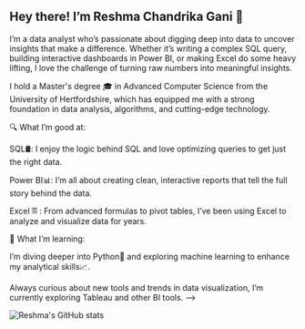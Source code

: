 ## Hey there! I’m Reshma Chandrika Gani 👋

I’m a data analyst who’s passionate about digging deep into data to uncover insights that make a difference. Whether it’s writing a complex SQL query, building interactive dashboards in Power BI, or making Excel do some heavy lifting, I love the challenge of turning raw numbers into meaningful insights.

I hold a Master's degree 🎓 in Advanced Computer Science from the University of Hertfordshire, which has equipped me with a strong foundation in data analysis, algorithms, and cutting-edge technology.


🔍 What I’m good at:

SQL🛢: I enjoy the logic behind SQL and love optimizing queries to get just the right data.


Power BI📊: I’m all about creating clean, interactive reports that tell the full story behind the data.


Excel 𝄜 : From advanced formulas to pivot tables, I’ve been using Excel to analyze and visualize data for years.


🌱 What I’m learning:

I’m diving deeper into Python🐍 and exploring machine learning to enhance my analytical skills📈.

Always curious about new tools and trends in data visualization, I’m currently exploring Tableau and other BI tools.
-->


![Reshma's GitHub stats](https://github-readme-stats.vercel.app/api?username=ReshmaChandrika2&show_icons=true&theme=synthwave)
